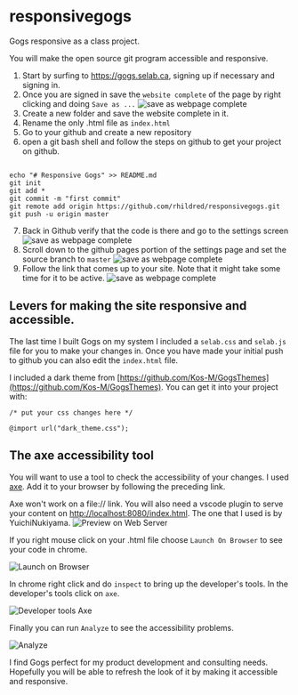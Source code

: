 # responsivegogs

Gogs responsive as a class project.

You will make the open source git program accessible and responsive.

1. Start by surfing to https://gogs.selab.ca, signing up if necessary and signing in.
2. Once you are signed in save the `website complete` of the page by right clicking and doing `Save as ...`
![save as webpage complete](https://rhildred.github.io/responsivegogs/READMEImages/step1.png)
3. Create a new folder and save the website complete in it.
4. Rename the only .html file as `index.html`
5. Go to your github and create a new repository
6. open a git bash shell and follow the steps on github to get your project on github.

```

echo "# Responsive Gogs" >> README.md
git init
git add *
git commit -m "first commit"
git remote add origin https://github.com/rhildred/responsivegogs.git
git push -u origin master

```

7. Back in Github verify that the code is there and go to the settings screen
![save as webpage complete](https://rhildred.github.io/responsivegogs/READMEImages/settings.PNG)
8. Scroll down to the github pages portion of the settings page and set the source branch to `master`
![save as webpage complete](https://rhildred.github.io/responsivegogs/READMEImages/githubpages.PNG)
9. Follow the link that comes up to your site. Note that it might take some time for it to be active.
![save as webpage complete](https://rhildred.github.io/responsivegogs/READMEImages/link.PNG)

## Levers for making the site responsive and accessible.

The last time I built Gogs on my system I included a `selab.css` and `selab.js` file for you to make your changes in. Once you have made your initial push to github you can also edit the `index.html` file.

I included a dark theme from [https://github.com/Kos-M/GogsThemes](https://github.com/Kos-M/GogsThemes). You can get it into your project with:

```
/* put your css changes here */

@import url("dark_theme.css");

```

## The axe accessibility tool

You will want to use a tool to check the accessibility of your changes. I used [axe](https://chrome.google.com/webstore/detail/axe/lhdoppojpmngadmnindnejefpokejbdd). Add it to your browser by following the preceding link. 

Axe won't work on a file:// link. You will also need a vscode plugin to serve your content on [http://localhost:8080/index.html](http://localhost:8080/index.html). The one that I used is by YuichiNukiyama. 
![Preview on Web Server](https://rhildred.github.io/responsivegogs/READMEImages/vscodeExtension.png)

If you right mouse click on your .html file choose `Launch On Browser` to see your code in chrome. 

![Launch on Browser](https://rhildred.github.io/responsivegogs/READMEImages/LaunchOnBrowser.png)

In chrome right click and do `inspect` to bring up the developer's tools. In the developer's tools click on `axe`.

![Developer tools Axe](https://rhildred.github.io/responsivegogs/READMEImages/GoIntoAxe.png)

Finally you can run `Analyze` to see the accessibility problems.

![Analyze](https://rhildred.github.io/responsivegogs/READMEImages/Analyze.png)

I find Gogs perfect for my product development and consulting needs. Hopefully you will be able to refresh the look of it by making it accessible and responsive.

